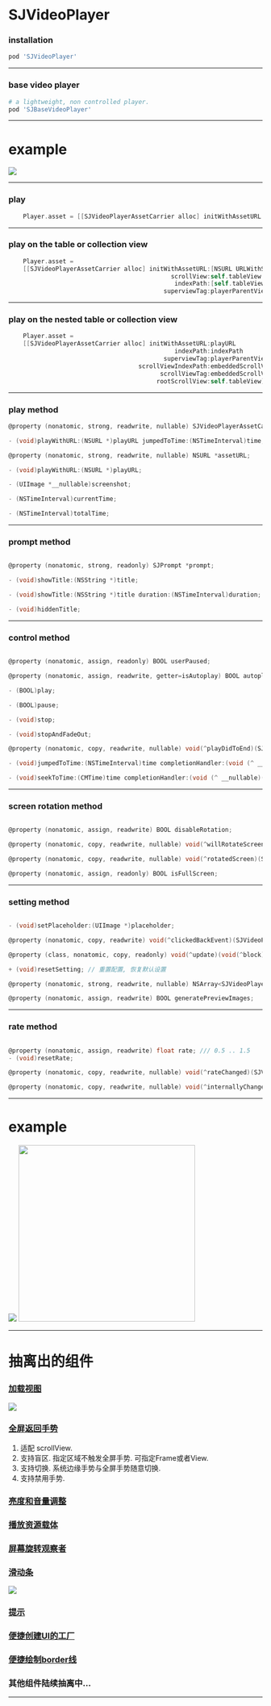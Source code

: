 # SJVideoPlayer
### installation
```ruby
pod 'SJVideoPlayer' 
```
___

### base video player
```ruby
# a lightweight, non controlled player.
pod 'SJBaseVideoPlayer'
```
___

# example
<img src="https://github.com/changsanjiang/SJVideoPlayer/blob/master/SJVideoPlayerProject/SJVideoPlayerProject/ex.gif" />

___

### play
```Objective-C
    Player.asset = [[SJVideoPlayerAssetCarrier alloc] initWithAssetURL:[NSURL URLWithString:@"http://....."] beginTime:10];
```
___

### play on the table or collection view
```Objective-C
    Player.asset =
    [[SJVideoPlayerAssetCarrier alloc] initWithAssetURL:[NSURL URLWithString:cell.model.playURLStr]
                                             scrollView:self.tableView
                                              indexPath:[self.tableView indexPathForCell:cell]
                                           superviewTag:playerParentView.tag];
```
___

### play on the nested table or collection view
```Objective-C
    Player.asset =
    [[SJVideoPlayerAssetCarrier alloc] initWithAssetURL:playURL
                                              indexPath:indexPath
                                           superviewTag:playerParentView.tag
                                    scrollViewIndexPath:embeddedScrollViewIndexPath
                                          scrollViewTag:embeddedScrollView.tag
                                         rootScrollView:self.tableView];
```
___

### play method
```Objective-C
@property (nonatomic, strong, readwrite, nullable) SJVideoPlayerAssetCarrier *asset;

- (void)playWithURL:(NSURL *)playURL jumpedToTime:(NSTimeInterval)time;

@property (nonatomic, strong, readwrite, nullable) NSURL *assetURL;

- (void)playWithURL:(NSURL *)playURL;

- (UIImage *__nullable)screenshot;

- (NSTimeInterval)currentTime;

- (NSTimeInterval)totalTime;

```
___

### prompt method
```Objective-C

@property (nonatomic, strong, readonly) SJPrompt *prompt;

- (void)showTitle:(NSString *)title;

- (void)showTitle:(NSString *)title duration:(NSTimeInterval)duration;

- (void)hiddenTitle;
```
___

### control method
```Objective-C

@property (nonatomic, assign, readonly) BOOL userPaused;

@property (nonatomic, assign, readwrite, getter=isAutoplay) BOOL autoplay;

- (BOOL)play;

- (BOOL)pause;

- (void)stop;

- (void)stopAndFadeOut;

@property (nonatomic, copy, readwrite, nullable) void(^playDidToEnd)(SJVideoPlayer *player);

- (void)jumpedToTime:(NSTimeInterval)time completionHandler:(void (^ __nullable)(BOOL finished))completionHandler;

- (void)seekToTime:(CMTime)time completionHandler:(void (^ __nullable)(BOOL finished))completionHandler;

```
___

### screen rotation method
```Objective-C

@property (nonatomic, assign, readwrite) BOOL disableRotation;

@property (nonatomic, copy, readwrite, nullable) void(^willRotateScreen)(SJVideoPlayer *player, BOOL isFullScreen);

@property (nonatomic, copy, readwrite, nullable) void(^rotatedScreen)(SJVideoPlayer *player, BOOL isFullScreen);

@property (nonatomic, assign, readonly) BOOL isFullScreen;

```
___

### setting method
```Objective-C

- (void)setPlaceholder:(UIImage *)placeholder;

@property (nonatomic, copy, readwrite) void(^clickedBackEvent)(SJVideoPlayer *player);

@property (class, nonatomic, copy, readonly) void(^update)(void(^block)(SJVideoPlayerSettings *commonSettings));

+ (void)resetSetting; // 重置配置, 恢复默认设置

@property (nonatomic, strong, readwrite, nullable) NSArray<SJVideoPlayerMoreSetting *> *moreSettings;

@property (nonatomic, assign, readwrite) BOOL generatePreviewImages;

```
___

### rate method
```Objective-C

@property (nonatomic, assign, readwrite) float rate; /// 0.5 .. 1.5
- (void)resetRate;

@property (nonatomic, copy, readwrite, nullable) void(^rateChanged)(SJVideoPlayer *player);

@property (nonatomic, copy, readwrite, nullable) void(^internallyChangedRate)(SJVideoPlayer *player, float rate);

```
___

# example
<img src="https://github.com/changsanjiang/SJVideoPlayer/blob/master/SJVideoPlayerProject/SJVideoPlayerProject/preview.gif" /> <img src="https://github.com/changsanjiang/SJVideoPlayer/blob/master/SJVideoPlayerProject/SJVideoPlayerProject/nested.gif" width=350 />

___

# 抽离出的组件
### [加载视图](https://github.com/changsanjiang/SJLoadingView)
<img src="https://github.com/changsanjiang/SJVideoPlayer/blob/master/SJVideoPlayerProject/SJVideoPlayerProject/loading.gif" />

### [全屏返回手势](https://github.com/changsanjiang/SJFullscreenPopGesture)<br/>
1. 适配 scrollView.
2. 支持盲区. 指定区域不触发全屏手势. 可指定Frame或者View.
3. 支持切换. 系统边缘手势与全屏手势随意切换.
4. 支持禁用手势.

### [亮度和音量调整](https://github.com/changsanjiang/SJVolBrigControl)

### [播放资源载体](https://github.com/changsanjiang/SJVideoPlayerAssetCarrier)

### [屏幕旋转观察者](https://github.com/changsanjiang/SJOrentationObserver)

### [滑动条](https://github.com/changsanjiang/SJSlider)
<img src="https://github.com/changsanjiang/SJVideoPlayer/blob/master/SJVideoPlayerProject/SJVideoPlayerProject/slider.gif" />

### [提示](https://github.com/changsanjiang/SJPrompt)

### [便捷创建UI的工厂](https://github.com/changsanjiang/SJUIFactory)

### [便捷绘制border线](https://github.com/changsanjiang/SJBorderLineView)

### 其他组件陆续抽离中...

___
